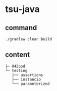 # tsu-java

## command

```bash
./gradlew clean build
```

## content

```
├─ 042pod
└─ testing
   ├── assertions
   ├── instancio
   └── parameterized
```